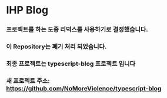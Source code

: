 # IHP Blog

### 프로젝트를 하는 도중 리덕스를 사용하기로 결정했습니다.

### 이 Repository는 폐기 처리 되었습니다.

### 최종 프로젝트는 typescript-blog 프로젝트 입니다

### 새 프로젝트 주소: https://github.com/NoMoreViolence/typescript-blog